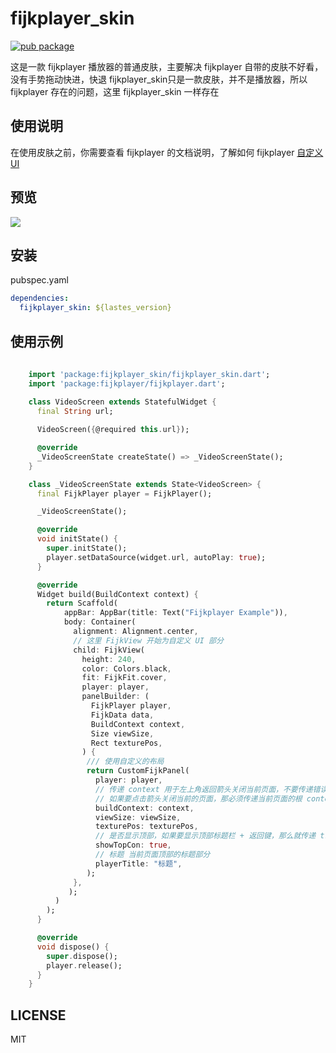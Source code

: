 
# fijkplayer_skin
[![pub package](https://img.shields.io/pub/v/fijkplayer_skin.svg)](https://pub.dev/packages/fijkplayer_skin)

这是一款 fijkplayer 播放器的普通皮肤，主要解决 fijkplayer 自带的皮肤不好看，没有手势拖动快进，快退
fijkplayer_skin只是一款皮肤，并不是播放器，所以 fijkplayer 存在的问题，这里 fijkplayer_skin 一样存在

## 使用说明

在使用皮肤之前，你需要查看 fijkplayer 的文档说明，了解如何 fijkplayer [自定义UI](https://fijkplayer.befovy.com/docs/zh/custom-ui.html#gsc.tab=0)

## 预览
<img style="max-width: 100%;" src="https://cdn.jsdelivr.net/gh/abcd498936590/pic@master/img/fijkplayer_skin-1.png" />

## 安装
pubspec.yaml
```yaml
dependencies:
  fijkplayer_skin: ${lastes_version}
```

## 使用示例
```dart
    
    import 'package:fijkplayer_skin/fijkplayer_skin.dart';
    import 'package:fijkplayer/fijkplayer.dart';
    
    class VideoScreen extends StatefulWidget {
      final String url;

      VideoScreen({@required this.url});

      @override
      _VideoScreenState createState() => _VideoScreenState();
    }

    class _VideoScreenState extends State<VideoScreen> {
      final FijkPlayer player = FijkPlayer();

      _VideoScreenState();

      @override
      void initState() {
        super.initState();
        player.setDataSource(widget.url, autoPlay: true);
      }

      @override
      Widget build(BuildContext context) {
        return Scaffold(
            appBar: AppBar(title: Text("Fijkplayer Example")),
            body: Container(
              alignment: Alignment.center,
              // 这里 FijkView 开始为自定义 UI 部分
              child: FijkView(
                height: 240,
                color: Colors.black,
                fit: FijkFit.cover,
                player: player,
                panelBuilder: (
                  FijkPlayer player,
                  FijkData data,
                  BuildContext context,
                  Size viewSize,
                  Rect texturePos,
                ) {
                 /// 使用自定义的布局
                 return CustomFijkPanel(
                   player: player,
                   // 传递 context 用于左上角返回箭头关闭当前页面，不要传递错误 context，
                   // 如果要点击箭头关闭当前的页面，那必须传递当前页面的根 context
                   buildContext: context,
                   viewSize: viewSize,
                   texturePos: texturePos,
                   // 是否显示顶部，如果要显示顶部标题栏 + 返回键，那么就传递 true
                   showTopCon: true,
                   // 标题 当前页面顶部的标题部分
                   playerTitle: "标题",
                 );
              },
             );
          )
        );
      }

      @override
      void dispose() {
        super.dispose();
        player.release();
      }
    }

```

## LICENSE
MIT